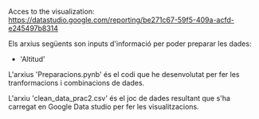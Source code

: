 Acces to the visualization:
https://datastudio.google.com/reporting/be271c67-59f5-409a-acfd-e245497b8314


Els arxius següents son inputs d'informació per poder preparar les dades:
- 'Altitud'

L'arxius 'Preparacions.pynb' és el codi que he desenvolutat per fer les tranformacions i combinacions de dades.

L'arxiu 'clean_data_prac2.csv' és el joc de dades resultant que s'ha carregat en Google Data studio per fer les visualitzacions.
